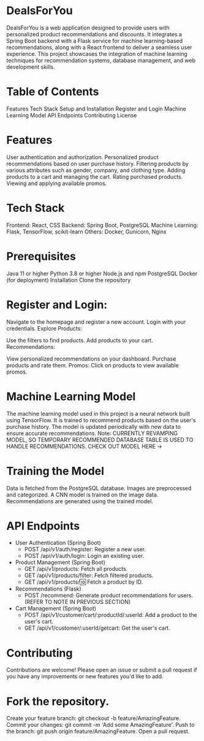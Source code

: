 # DealsForYou

DealsForYou is a web application designed to provide users with personalized product recommendations and discounts. It integrates a Spring Boot backend with a Flask service for machine learning-based recommendations, along with a React frontend to deliver a seamless user experience. This project showcases the integration of machine learning techniques for recommendation systems, database management, and web development skills.

# Table of Contents
Features
Tech Stack
Setup and Installation
Register and Login
Machine Learning Model
API Endpoints
Contributing
License

# Features
User authentication and authorization.
Personalized product recommendations based on user purchase history.
Filtering products by various attributes such as gender, company, and clothing type.
Adding products to a cart and managing the cart.
Rating purchased products.
Viewing and applying available promos.

# Tech Stack
Frontend: React, CSS
Backend: Spring Boot, PostgreSQL
Machine Learning: Flask, TensorFlow, scikit-learn
Others: Docker, Gunicorn, Nginx

# Prerequisites
Java 11 or higher
Python 3.8 or higher
Node.js and npm
PostgreSQL
Docker (for deployment)
Installation
Clone the repository

# Register and Login:

Navigate to the homepage and register a new account.
Login with your credentials.
Explore Products:

Use the filters to find products.
Add products to your cart.
Recommendations:

View personalized recommendations on your dashboard.
Purchase products and rate them.
Promos:
Click on products to view available promos.


# Machine Learning Model
The machine learning model used in this project is a neural network built using TensorFlow. It is trained to recommend products based on the user's purchase history. The model is updated periodically with new data to ensure accurate recommendations. Note: CURRENTLY REVAMPING MODEL, SO TEMPORARY RECOMMENDED DATABASE TABLE IS USED TO HANDLE RECOMMENDATIONS. CHECK OUT MODEL HERE -> 

# Training the Model
Data is fetched from the PostgreSQL database.
Images are preprocessed and categorized.
A CNN model is trained on the image data.
Recommendations are generated using the trained model.
# API Endpoints
- User Authentication (Spring Boot)
  - POST /api/v1/auth/register: Register a new user.
  - POST /api/v1/auth/login: Login an existing user.
- Product Management (Spring Boot)
  - GET /api/v1/products: Fetch all products.
  - GET /api/v1/products/filter: Fetch filtered products.
  - GET /api/v1/products/:id: Fetch a product by ID.
- Recommendations (Flask)
  - POST /recommend: Generate product recommendations for users. (REFER TO NOTE IN PREVIOUS SECTION)
- Cart Management (Spring Boot)
  - POST /api/v1/customer/cart/:productId/:userId: Add a product to the user's cart.
  - GET /api/v1/customer/:userId/getcart: Get the user's cart.

# Contributing
Contributions are welcome! Please open an issue or submit a pull request if you have any improvements or new features you'd like to add.

# Fork the repository.
Create your feature branch: git checkout -b feature/AmazingFeature.
Commit your changes: git commit -m 'Add some AmazingFeature'.
Push to the branch: git push origin feature/AmazingFeature.
Open a pull request.
